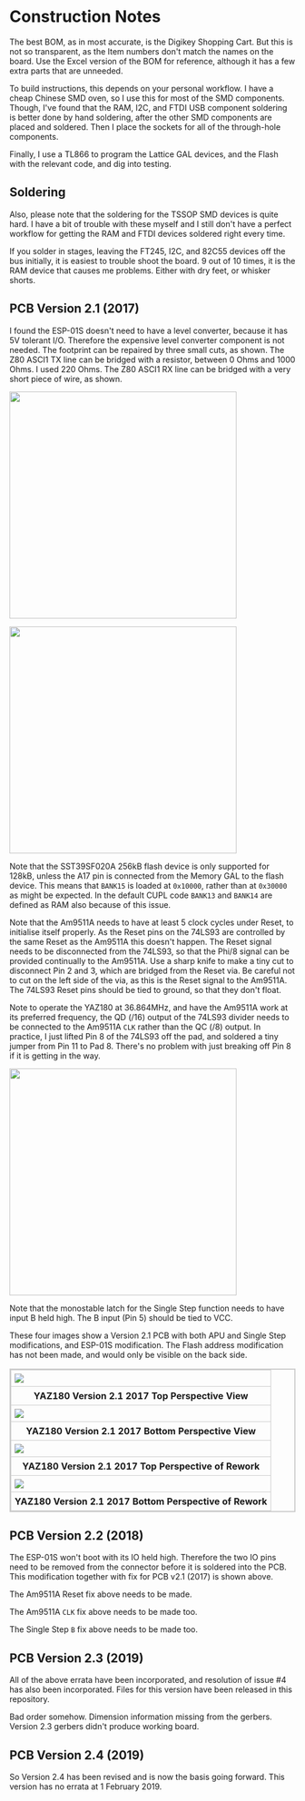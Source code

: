 # Construction Notes

The best BOM, as in most accurate, is the Digikey Shopping Cart. But this is not so transparent, as the Item numbers don't match the names on the board. Use the Excel version of the BOM for reference, although it has a few extra parts that are unneeded.

To build instructions, this depends on your personal workflow. I have a cheap Chinese SMD oven, so I use this for most of the SMD components. Though, I've found that the RAM, I2C, and FTDI USB component soldering is better done by hand soldering, after the other SMD components are placed and soldered. Then I place the sockets for all of the through-hole components.

Finally, I use a TL866 to program the Lattice GAL devices, and the Flash with the relevant code, and dig into testing.

## Soldering

Also, please note that the soldering for the TSSOP SMD devices is quite hard. I have a bit of trouble with these myself and I still don't have a perfect workflow for getting the RAM and FTDI devices soldered right every time.

If you solder in stages, leaving the FT245, I2C, and 82C55 devices off the bus initially, it is easiest to trouble shoot the board. 9 out of 10 times, it is the RAM device that causes me problems. Either with dry feet, or whisker shorts.

## PCB Version 2.1 (2017)

I found the ESP-01S doesn't need to have a level converter, because it has 5V tolerant I/O. Therefore the expensive level converter component is not needed. The footprint can be repaired by three small cuts, as shown. The Z80 ASCI1 TX line can be bridged with a resistor, between 0 Ohms and 1000 Ohms. I used 220 Ohms. The Z80 ASCI1 RX line can be bridged with a very short piece of wire, as shown.

<a href="https://github.com/feilipu/yaz180/blob/master/docs/YAZ180v2.1errata.png" target="_blank"><img src="https://github.com/feilipu/yaz180/blob/master/docs/YAZ180v2.1errata.png" width="400"/></a>

<a href="https://github.com/feilipu/yaz180/blob/master/docs/IMG_1339.JPG" target="_blank"><img src="https://github.com/feilipu/yaz180/blob/master/docs/IMG_1339.JPG" width="400"/></a>

Note that the SST39SF020A 256kB flash device is only supported for 128kB, unless the A17 pin is connected from the Memory GAL to the flash device. This means that `BANK15` is loaded at `0x10000`, rather than at `0x30000` as might be expected. In the default CUPL code `BANK13` and `BANK14` are defined as RAM also because of this issue.

Note that the Am9511A needs to have at least 5 clock cycles under Reset, to initialise itself properly. As the Reset pins on the 74LS93 are controlled by the same Reset as the Am9511A this doesn't happen. The Reset signal needs to be disconnected from the 74LS93, so that the Phi/8 signal can be provided continually to the Am9511A. Use a sharp knife to make a tiny cut to disconnect Pin 2 and 3, which are bridged from the Reset via. Be careful not to cut on the left side of the via, as this is the Reset signal to the Am9511A. The 74LS93 Reset pins should be tied to ground, so that they don't float.

Note to operate the YAZ180 at 36.864MHz, and have the Am9511A work at its preferred frequency, the QD (/16) output of the 74LS93 divider needs to be connected to the Am9511A `CLK` rather than the QC (/8) output. In practice, I just lifted Pin 8 of the 74LS93 off the pad, and soldered a tiny jumper from Pin 11 to Pad 8. There's no problem with just breaking off Pin 8 if it is getting in the way.

<a href="https://github.com/feilipu/yaz180/raw/master/docs/YAZ180v21%20_APUerrata.png" target="_blank"><img src="https://github.com/feilipu/yaz180/raw/master/docs/YAZ180v21%20_APUerrata.png" width="400"/></a>

Note that the monostable latch for the Single Step function needs to have input B held high. The B input (Pin 5) should be tied to VCC.

These four images show a Version 2.1 PCB with both APU and Single Step modifications, and ESP-01S modification. The Flash address modification has not been made, and would only be visible on the back side.

<div>
<table style="border: 2px solid #cccccc;">
<tbody>
<tr>
<td style="border: 1px solid #cccccc; padding: 6px;"><a href="https://github.com/feilipu/yaz180/raw/master/docs/IMG_1606.jpg" target="_blank"><img src="https://github.com/feilipu/yaz180/raw/master/docs/IMG_1606.jpg"/></a></td>
</tr>
<tr>
<th style="border: 1px solid #cccccc; padding: 6px;"><centre>YAZ180 Version 2.1 2017 Top Perspective View<center></th>
</tr>
<tr>
<td style="border: 1px solid #cccccc; padding: 6px;"><a href="https://github.com/feilipu/yaz180/raw/master/docs/IMG_1607.jpg" target="_blank"><img src="https://github.com/feilipu/yaz180/raw/master/docs/IMG_1607.jpg"/></a></td>
</tr>
<tr>
<th style="border: 1px solid #cccccc; padding: 6px;"><centre>YAZ180 Version 2.1 2017 Bottom Perspective View<center></th>
</tr>
<tr>
<td style="border: 1px solid #cccccc; padding: 6px;"><a href="https://github.com/feilipu/yaz180/raw/master/docs/P1090781.JPG" target="_blank"><img src="https://github.com/feilipu/yaz180/raw/master/docs/P1090781.JPG"/></a></td>
</tr>
<tr>
<th style="border: 1px solid #cccccc; padding: 6px;"><centre>YAZ180 Version 2.1 2017 Top Perspective of Rework<center></th>
</tr>
<tr>
<td style="border: 1px solid #cccccc; padding: 6px;"><a href="https://github.com/feilipu/yaz180/raw/master/docs/P1090780.JPG" target="_blank"><img src="https://github.com/feilipu/yaz180/raw/master/docs/P1090780.JPG"/></a></td>
</tr>
<tr>
<th style="border: 1px solid #cccccc; padding: 6px;"><centre>YAZ180 Version 2.1 2017 Bottom Perspective of Rework<center></th>
</tr>
</tbody>
</table>
</div>

## PCB Version 2.2 (2018)

The ESP-01S won't boot with its IO held high. Therefore the two IO pins need to be removed from the connector before it is soldered into the PCB. This modification together with fix for PCB v2.1 (2017) is shown above.

The Am9511A Reset fix above needs to be made.

The Am9511A `CLK` fix above needs to be made too.

The Single Step `B` fix above needs to be made too.

## PCB Version 2.3 (2019)

All of the above errata have been incorporated, and resolution of issue #4 has also been incorporated.
Files for this version have been released in this repository.

Bad order somehow. Dimension information missing from the gerbers.
Version 2.3 gerbers didn't produce working board.

## PCB Version 2.4 (2019)

So Version 2.4 has been revised and is now the basis going forward.
This version  has no errata at 1 February 2019.
